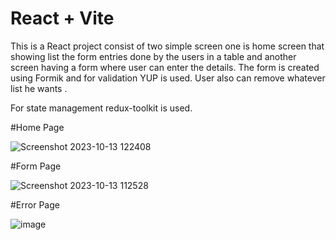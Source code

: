 # React + Vite

This is a React project consist of two simple screen one is home screen that showing list the form entries done by the users in a table and another screen having a form where user can enter the details.
The form is created using Formik and for validation YUP is used.
User also can remove whatever list he wants .

For state management redux-toolkit is used.

#Home Page

![Screenshot 2023-10-13 122408](https://github.com/01subhashree/project/assets/121716043/3a0544e4-0285-4ba1-948b-6b67ca0a9e93)

#Form Page

![Screenshot 2023-10-13 112528](https://github.com/01subhashree/project/assets/121716043/d8695bab-4d5a-4492-b68a-36fae6292148)

#Error Page

![image](https://github.com/01subhashree/project/assets/121716043/bb7cae18-3d18-4d67-b6ae-193fc95885b3)

